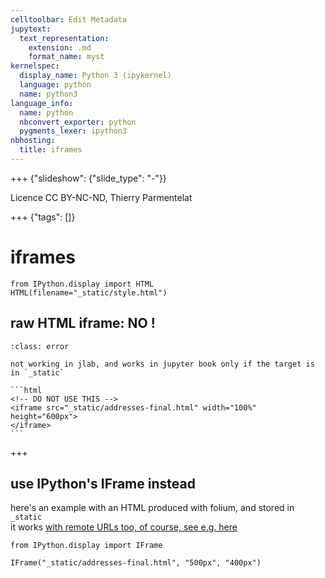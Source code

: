 ```yaml
---
celltoolbar: Edit Metadata
jupytext:
  text_representation:
    extension: .md
    format_name: myst
kernelspec:
  display_name: Python 3 (ipykernel)
  language: python
  name: python3
language_info:
  name: python
  nbconvert_exporter: python
  pygments_lexer: ipython3
nbhosting:
  title: iframes
---
```


+++ {"slideshow": {"slide_type": "-"}}

Licence CC BY-NC-ND, Thierry Parmentelat

+++ {"tags": []}

# iframes

```{code-cell} ipython3
from IPython.display import HTML
HTML(filename="_static/style.html")
```

## raw HTML iframe: NO !

````{admonition} do not use an html iframe tag
:class: error 

not working in jlab, and works in jupyter book only if the target is in `_static`

```html
<!-- DO NOT USE THIS -->
<iframe src="_static/addresses-final.html" width="100%" height="600px">
</iframe>
```
````

+++

## use IPython's IFrame instead

here's an example with an HTML produced with folium, and stored in `_static`  
it works [with remote URLs too, of course, see e.g. here](label-video-iframe)

```{code-cell} ipython3
from IPython.display import IFrame

IFrame("_static/addresses-final.html", "500px", "400px")
```

